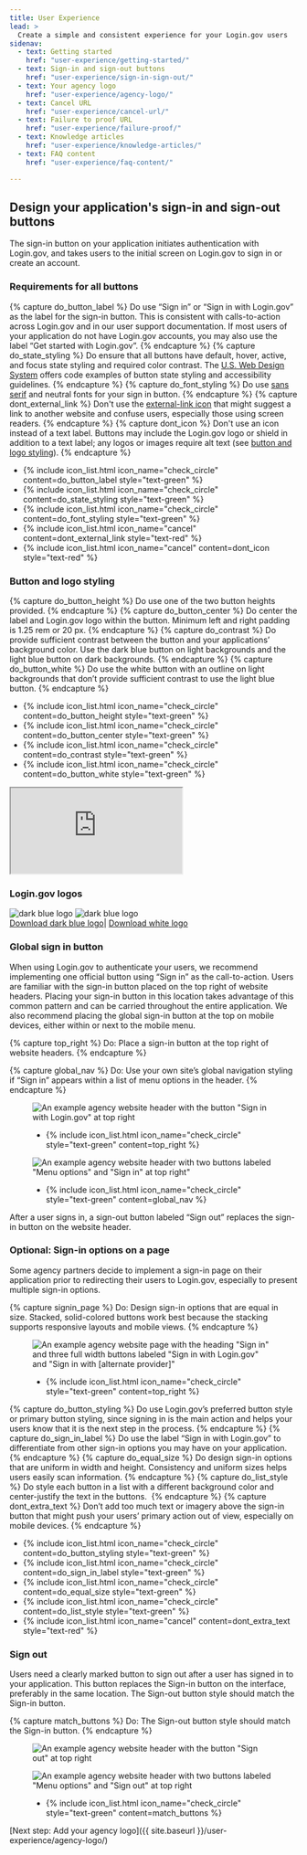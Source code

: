 ```yaml
---
title: User Experience
lead: >
  Create a simple and consistent experience for your Login.gov users
sidenav:
  - text: Getting started
    href: "user-experience/getting-started/"
  - text: Sign-in and sign-out buttons
    href: "user-experience/sign-in-sign-out/"
  - text: Your agency logo
    href: "user-experience/agency-logo/"
  - text: Cancel URL
    href: "user-experience/cancel-url/"
  - text: Failure to proof URL
    href: "user-experience/failure-proof/"
  - text: Knowledge articles
    href: "user-experience/knowledge-articles/"
  - text: FAQ content
    href: "user-experience/faq-content/"

---
```


## Design your application's sign-in and sign-out buttons

The sign-in button on your application initiates authentication with Login.gov, and takes users to the initial screen on Login.gov to sign in or create an account.

### Requirements for all buttons

{% capture do_button_label %}
Do use “Sign in” or “Sign in with Login.gov” as the label for the sign-in button. This is consistent with calls-to-action across Login.gov and in our user support documentation. If most users of your application do not have Login.gov accounts, you may also use the label “Get started with Login.gov”.
{% endcapture %}
{% capture do_state_styling %}
Do ensure that all buttons have default, hover, active, and focus state styling and required color contrast. The [U.S. Web Design System](https://designsystem.digital.gov/components/button/) offers code examples of button state styling and accessibility guidelines.
{% endcapture %}
{% capture do_font_styling %}
Do use [sans serif](https://designsystem.digital.gov/utilities/font-size-and-family/) and neutral fonts for your sign in button.
{% endcapture %}
{% capture dont_external_link %}
Don't use the [external-link icon](https://fontawesome.com/icons/external-link?style=solid/) that might suggest a link to another website and confuse users, especially those using screen readers.
{% endcapture %}
{% capture dont_icon %}
Don't use an icon instead of a text label. Buttons may include the Login.gov logo or shield in addition to a text label; any logos or images require alt text (see [button and logo styling]({{site.baseurl}}/user-experience/sign-in-sign-out/#button-and-logo-styling)).
{% endcapture %}


<ul class="usa-icon-list padding-top-2">
  <li class="usa-icon-list__item">
    {% include icon_list.html icon_name="check_circle" content=do_button_label  style="text-green" %}
  </li>
  <li class="usa-icon-list__item">
    {% include icon_list.html icon_name="check_circle" content=do_state_styling  style="text-green" %}
  </li>
  <li class="usa-icon-list__item">
    {% include icon_list.html icon_name="check_circle" content=do_font_styling  style="text-green" %}
  </li>
  <li class="usa-icon-list__item">
    {% include icon_list.html icon_name="cancel" content=dont_external_link  style="text-red" %}
  </li>
   <li class="usa-icon-list__item">
    {% include icon_list.html icon_name="cancel" content=dont_icon  style="text-red" %}
  </li>
</ul>


### Button and logo styling
{% capture do_button_height %}
Do use one of the two button heights provided.
{% endcapture %}
{% capture do_button_center %}
Do center the label and Login.gov logo within the button. Minimum left and right padding is 1.25 rem or 20 px.
{% endcapture %}
{% capture do_contrast %}
Do provide sufficient contrast between the button and your applications’ background color. Use the dark blue button on light backgrounds and the light blue button on dark backgrounds.
{% endcapture %}
{% capture do_button_white %}
Do use the white button with an outline on light backgrounds that don’t provide sufficient contrast to use the light blue button.
{% endcapture %}

<ul class="usa-icon-list padding-top-2">
  <li class="usa-icon-list__item">
    {% include icon_list.html icon_name="check_circle" content=do_button_height  style="text-green" %}
  </li>
  <li class="usa-icon-list__item">
    {% include icon_list.html icon_name="check_circle" content=do_button_center  style="text-green" %}
  </li>
  <li class="usa-icon-list__item">
    {% include icon_list.html icon_name="check_circle" content=do_contrast  style="text-green" %}
  </li>
  <li class="usa-icon-list__item">
    {% include icon_list.html icon_name="check_circle" content=do_button_white  style="text-green" %}
  </li>
</ul>

<div class="lookbook-embed-container margin-top-4">
<iframe class="lookbook-embed" src="https://idp.dev.identitysandbox.gov/components/embed/login_button/workbench?_options=%257B%2522scenarios%2522%253A%255B%2522workbench%2522%255D%252C%2522panels%2522%253A%255B%2522params%2522%252C%2522%2522%255D%257D"></iframe>
</div>

### Login.gov logos

<div class="grid-row grid-gap-3 padding-top-3">
<img src="{{ site.baseurl }}/assets/img/logo.svg"
       alt="dark blue logo"
       class="display-block desktop:grid-col-4 mobile:grid-col-auto maxw-mobile-lg" />
<img src="{{ site.baseurl }}/assets/img/logo-white.svg"
       alt="dark blue logo"
       class="display-block desktop:grid-col-4 bg-base-lighter mobile:grid-col-auto maxw-mobile-lg" />
</div>
<div class="grid-row margin-top-2">
<a href="{{ site.baseurl }}/assets/img/logo.svg" class="usa-link" download>Download dark blue logo</a><span class="margin-left-1 margin-right-1">|</span>
<a href="{{ site.baseurl }}/assets/img/logo-white.svg" class="usa-link" download>Download white logo</a>
</div>

### Global sign in button

When using Login.gov to authenticate your users, we recommend implementing one official button using “Sign in” as the call-to-action. Users are familiar with the sign-in button placed on the top right of website headers. Placing your sign-in button in this location takes advantage of this common pattern and can be carried throughout the entire application. We also recommend placing the global sign-in button at the top on mobile devices, either within or next to the mobile menu.

{% capture top_right %}
<span markdown="1">
  <span class="image-example__do-dont">Do</span>: Place a sign-in button at the top right of website headers.
</span>
{% endcapture %}

{% capture global_nav %}
<span markdown="1">
  <span class="image-example__do-dont">Do</span>: Use your own site’s global navigation styling if “Sign in” appears within a list of menu options in the header.
</span>
{% endcapture %}

<div class="grid-row margin-bottom-2">
  <div class="usa-image-example--correct">
    <figure class="usa-image-example__figure">
      <img class="usa-image-example__image" src="{{ site.baseurl }}/assets/img/sign-in-button.svg"
      alt='An example agency website header with the button "Sign in with Login.gov" at top right'/>
      <figcaption class="usa-image-example__figcaption">
        <ul class="usa-icon-list usa-icon-list--size-xs">
          <li class="usa-icon-list__item">
            {% include icon_list.html icon_name="check_circle" style="text-green" content=top_right %}
          </li>
        </ul>
      </figcaption>
    </figure>
  </div>
</div>

<div class="grid-row">
  <div class="usa-image-example usa-image-example--correct">
    <figure class="usa-image-example__figure">
      <img class="usa-image-example__image usa-image-example__image--bordered" src="{{ site.baseurl }}/assets/img/sign-in-menu.svg"
        alt='An example agency website header with two buttons labeled "Menu options" and "Sign in" at top right"'/>
      <figcaption class="usa-image-example__figcaption">
        <ul class="usa-icon-list usa-icon-list--size-xs">
          <li class="usa-icon-list__item">
            {% include icon_list.html icon_name="check_circle" style="text-green" content=global_nav %}
          </li>
        </ul>
      </figcaption>
    </figure>
  </div>
</div>

After a user signs in, a sign-out button labeled “Sign out” replaces the sign-in button on the website header.

### Optional: Sign-in options on a page

Some agency partners decide to implement a sign-in page on their application prior to redirecting their users to Login.gov, especially to present multiple sign-in options.

{% capture signin_page %}
<span markdown="1">
  <span class="image-example__do-dont">Do</span>: Design sign-in options that are equal in size. Stacked, solid-colored buttons work best because the stacking supports responsive layouts and mobile views.
</span>
{% endcapture %}

<div class="usa-image-example--correct">
  <figure class="usa-image-example__figure">
    <img class="usa-image-example__image" src="{{ site.baseurl }}/assets/img/global-sign-in.png"
      alt='An example agency website page with the heading "Sign in" and three full width buttons labeled "Sign in with Login.gov" and "Sign in with [alternate provider]"'/>
    <figcaption class="usa-image-example__figcaption">
      <ul class="usa-icon-list usa-icon-list--size-xs">
        <li class="usa-icon-list__item">
          {% include icon_list.html icon_name="check_circle" style="text-green" content=top_right %}
        </li>
      </ul>
    </figcaption>
  </figure>
</div>

{% capture do_button_styling %}
Do use Login.gov’s preferred button style or primary button styling, since signing in is the main action and helps your users know that it is the next step in the process.
{% endcapture %}
{% capture do_sign_in_label %}
Do use the label “Sign in with Login.gov” to differentiate from other sign-in options you may have on your application.
{% endcapture %}
{% capture do_equal_size %}
Do design sign-in options that are uniform in width and height.  Consistency and uniform sizes helps users easily scan information.
{% endcapture %}
{% capture do_list_style %}
Do style each button in a list with a different background color and center-justify the text in the buttons. 
{% endcapture %}
{% capture dont_extra_text %}
Don’t add too much text or imagery above the sign-in button that might push your users’ primary action out of view, especially on mobile devices.
{% endcapture %}

<ul class="usa-icon-list padding-top-4">
  <li class="usa-icon-list__item">
    {% include icon_list.html icon_name="check_circle" content=do_button_styling  style="text-green" %}
  </li>
  <li class="usa-icon-list__item">
    {% include icon_list.html icon_name="check_circle" content=do_sign_in_label  style="text-green" %}
  </li>
  <li class="usa-icon-list__item">
    {% include icon_list.html icon_name="check_circle" content=do_equal_size  style="text-green" %}
  </li>
  <li class="usa-icon-list__item">
    {% include icon_list.html icon_name="check_circle" content=do_list_style  style="text-green" %}
  </li>
   <li class="usa-icon-list__item">
    {% include icon_list.html icon_name="cancel" content=dont_extra_text style="text-red" %}
  </li>
</ul>

### Sign out

Users need a clearly marked button to sign out after a user has signed in to your application. This button replaces the Sign-in button on the interface, preferably in the same location. The Sign-out button style should match the Sign-in button.

{% capture match_buttons %}
<span markdown="1">
  <span class="image-example__do-dont">Do</span>: The Sign-out button style should match the Sign-in button.
</span>
{% endcapture %}

<div class="grid-row">
  <div class="usa-image-example usa-image-example--correct">
    <figure class="usa-image-example__figure">
      <img class="usa-image-example__image usa-image-example__image--bordered" src="{{ site.baseurl }}/assets/img/sign-out-button.png"
        alt='An example agency website header with the button "Sign out" at top right' />
    </figure>
  </div>
</div>
<div class="grid-row">
  <div class="usa-image-example usa-image-example--correct">
    <figure class="usa-image-example__figure">
      <img class="usa-image-example__image usa-image-example__image--bordered" src="{{ site.baseurl }}/assets/img/sign-out-menu.png"
       alt='An example agency website header with two buttons labeled "Menu options" and "Sign out" at top right'
       class="display-block grid-col-auto green-bottom-border" />
      <figcaption class="usa-image-example__figcaption">
        <ul class="usa-icon-list usa-icon-list--size-xs">
          <li class="usa-icon-list__item">
            {% include icon_list.html icon_name="check_circle" style="text-green" content=match_buttons %}
          </li>
        </ul>
      </figcaption>
    </figure>
  </div>
</div>

[Next step: Add your agency logo]({{ site.baseurl }}/user-experience/agency-logo/)
